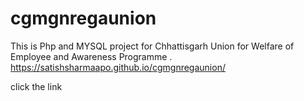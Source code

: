 # cgmgnregaunion
This is Php and MYSQL project for Chhattisgarh Union for Welfare of Employee and Awareness Programme .
https://satishsharmaapo.github.io/cgmgnregaunion/

click the link
